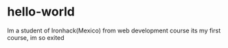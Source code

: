 # hello-world
Im a student of Ironhack(Mexico) from web development course
its my first course, im so exited 

